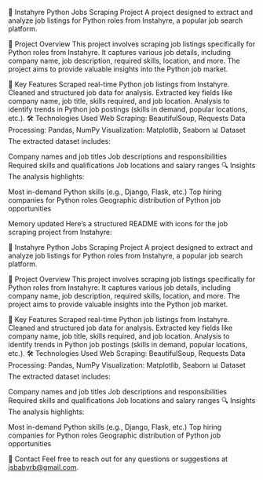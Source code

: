 💼 Instahyre Python Jobs Scraping Project
A project designed to extract and analyze job listings for Python roles from Instahyre, a popular job search platform.

📌 Project Overview
This project involves scraping job listings specifically for Python roles from Instahyre. It captures various job details, including company name, job description, required skills, location, and more. The project aims to provide valuable insights into the Python job market.

🚀 Key Features
Scraped real-time Python job listings from Instahyre.
Cleaned and structured job data for analysis.
Extracted key fields like company name, job title, skills required, and job location.
Analysis to identify trends in Python job postings (skills in demand, popular locations, etc.).
🛠️ Technologies Used
Web Scraping: BeautifulSoup, Requests
Data Processing: Pandas, NumPy
Visualization: Matplotlib, Seaborn
📊 Dataset
The extracted dataset includes:

Company names and job titles
Job descriptions and responsibilities
Required skills and qualifications
Job locations and salary ranges
🔍 Insights
The analysis highlights:

Most in-demand Python skills (e.g., Django, Flask, etc.)
Top hiring companies for Python roles
Geographic distribution of Python job opportunities

Memory updated
Here’s a structured README with icons for the job scraping project from Instahyre:

💼 Instahyre Python Jobs Scraping Project
A project designed to extract and analyze job listings for Python roles from Instahyre, a popular job search platform.

📌 Project Overview
This project involves scraping job listings specifically for Python roles from Instahyre. It captures various job details, including company name, job description, required skills, location, and more. The project aims to provide valuable insights into the Python job market.

🚀 Key Features
Scraped real-time Python job listings from Instahyre.
Cleaned and structured job data for analysis.
Extracted key fields like company name, job title, skills required, and job location.
Analysis to identify trends in Python job postings (skills in demand, popular locations, etc.).
🛠️ Technologies Used
Web Scraping: BeautifulSoup, Requests
Data Processing: Pandas, NumPy
Visualization: Matplotlib, Seaborn
📊 Dataset
The extracted dataset includes:

Company names and job titles
Job descriptions and responsibilities
Required skills and qualifications
Job locations and salary ranges
🔍 Insights
The analysis highlights:

Most in-demand Python skills (e.g., Django, Flask, etc.)
Top hiring companies for Python roles
Geographic distribution of Python job opportunities

📧 Contact
Feel free to reach out for any questions or suggestions at jsbabyrb@gmail.com.
